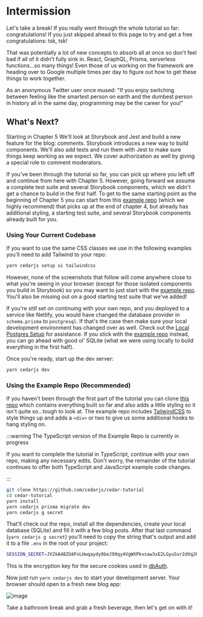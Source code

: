 # Intermission

Let's take a break! If you really went through the whole tutorial so far: congratulations! If you just skipped ahead to this page to try and get a free congratulations: tsk, tsk!

That was potentially a lot of new concepts to absorb all at once so don't feel bad if all of it didn't fully sink in. React, GraphQL, Prisma, serverless functions...so many things! Even those of us working on the framework are heading over to Google multiple times per day to figure out how to get these things to work together.

As an anonymous Twitter user once mused: "If you enjoy switching between feeling like the smartest person on earth and the dumbest person in history all in the same day, programming may be the career for you!"

## What's Next?

Starting in Chapter 5 We'll look at Storybook and Jest and build a new feature for the blog: comments. Storybook introduces a new way to build components. We'll also add tests and run them with Jest to make sure things keep working as we expect. We cover authorization as well by giving a special role to comment moderators.

If you've been through the tutorial so far, you can pick up where you left off and continue from here with Chapter 5. However, going forward we assume a complete test suite and several Storybook components, which we didn't get a chance to build in the first half. To get to the same starting point as the beginning of Chapter 5 you can start from this [example repo](https://github.com/cedarjs/cedar-tutorial) (which we highly recommend) that picks up at the end of chapter 4, but already has additional styling, a starting test suite, and several Storybook components already built for you.

### Using Your Current Codebase

If you want to use the same CSS classes we use in the following examples you'll need to add Tailwind to your repo:

```bash
yarn cedarjs setup ui tailwindcss
```

However, none of the screenshots that follow will come anywhere close to what you're seeing in your browser (except for those isolated components you build in Storybook) so you may want to just start with the [example repo](https://github.com/cedarjs/cedar-tutorial). You'll also be missing out on a good starting test suite that we've added!

If you're _still_ set on continuing with your own repo, and you deployed to a service like Netlify, you would have changed the database provider in `schema.prisma` to `postgresql`. If that's the case then make sure your local development environment has changed over as well. Check out the [Local Postgres Setup](../local-postgres-setup.md) for assistance. If you stick with the [example repo](https://github.com/cedarjs/cedar-tutorial) instead, you can go ahead with good ol' SQLite (what we were using locally to build everything in the first half).

Once you're ready, start up the dev server:

```bash
yarn cedarjs dev
```

### Using the Example Repo (Recommended)

If you haven't been through the first part of the tutorial you can clone [this repo](https://github.com/cedarjs/cedar-tutorial) which contains everything built so far and also adds a little styling so it isn't quite so...tough to look at. The example repo includes [TailwindCSS](https://tailwindcss.com) to style things up and adds a `<div>` or two to give us some additional hooks to hang styling on.

:::warning The TypeScript version of the Example Repo is currently in progress

If you want to complete the tutorial in TypeScript, continue with your own repo, making any necessary edits. Don't worry, the remainder of the tutorial continues to offer both TypeScript and JavaScript example code changes.

:::

```bash
git clone https://github.com/cedarjs/cedar-tutorial
cd cedar-tutorial
yarn install
yarn cedarjs prisma migrate dev
yarn cedarjs g secret
```

That'll check out the repo, install all the dependencies, create your local database (SQLite) and fill it with a few blog posts. After that last command (`yarn cedarjs g secret`) you'll need to copy the string that's output and add it to a file `.env` in the root of your project:

```bash title=".env"
SESSION_SECRET=JV2kA48ZU4FnLHwqaydy9beJ99qy4VgWXPkvsaw3xE2LGyuSur2dVq2PsPkPfygr
```

This is the encryption key for the secure cookies used in [dbAuth](/docs/tutorial/chapter4/authentication#session-secret).

Now just run `yarn cedarjs dev` to start your development server. Your browser should open to a fresh new blog app:

![image](https://user-images.githubusercontent.com/300/101423176-54e93780-38ad-11eb-9230-ba8557764eb4.png)

Take a bathroom break and grab a fresh beverage, then let's get on with it!
